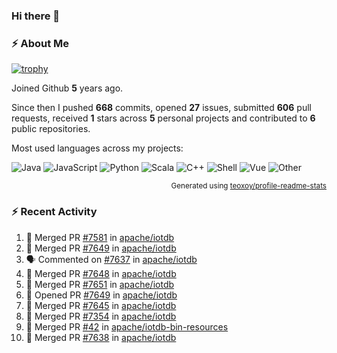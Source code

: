 ### Hi there 👋

### :zap: About Me

[![trophy](https://github-profile-trophy.vercel.app/?username=HTHou&theme=onedark)](https://github.com/ryo-ma/github-profile-trophy)
   
Joined Github **5** years ago.

Since then I pushed **668** commits, opened **27** issues, submitted **606** pull requests, received **1** stars across **5** personal projects and contributed to **6** public repositories.

Most used languages across my projects:

![Java](https://img.shields.io/static/v1?style=flat-square&label=%E2%A0%80&color=555&labelColor=%23b07219&message=Java%EF%B8%B194.4%25)
![JavaScript](https://img.shields.io/static/v1?style=flat-square&label=%E2%A0%80&color=555&labelColor=%23f1e05a&message=JavaScript%EF%B8%B11.4%25)
![Python](https://img.shields.io/static/v1?style=flat-square&label=%E2%A0%80&color=555&labelColor=%233572A5&message=Python%EF%B8%B10.7%25)
![Scala](https://img.shields.io/static/v1?style=flat-square&label=%E2%A0%80&color=555&labelColor=%23c22d40&message=Scala%EF%B8%B10.6%25)
![C++](https://img.shields.io/static/v1?style=flat-square&label=%E2%A0%80&color=555&labelColor=%23f34b7d&message=C%2B%2B%EF%B8%B10.6%25)
![Shell](https://img.shields.io/static/v1?style=flat-square&label=%E2%A0%80&color=555&labelColor=%2389e051&message=Shell%EF%B8%B10.4%25)
![Vue](https://img.shields.io/static/v1?style=flat-square&label=%E2%A0%80&color=555&labelColor=%2341b883&message=Vue%EF%B8%B10.3%25)
![Other](https://img.shields.io/static/v1?style=flat-square&label=%E2%A0%80&color=555&labelColor=%23ededed&message=Other%EF%B8%B11.2%25)

<p align="right"><sub>Generated using <a href="https://github.com/marketplace/actions/profile-readme-stats">teoxoy/profile-readme-stats</a></sub></p>


<!--![](https://github.com/HTHou/HTHou/blob/output/github-contribution-grid-snake.svg)-->

<!--![Haonan Hou's github stats](https://github-readme-stats.vercel.app/api?username=HTHou&count_private=true&show_icons=true&theme=onedark)-->

<!--![Haonan Hou's wakatime stats](https://github-readme-stats.vercel.app/api/wakatime?username=HTHou&layout=compact&theme=onedark)-->

<!--![Top Langs](https://github-readme-stats.vercel.app/api/top-langs/?username=HTHou&theme=onedark&layout=compact)-->

### :zap: Recent Activity
<!--START_SECTION:activity-->
1. 🎉 Merged PR [#7581](https://github.com/apache/iotdb/pull/7581) in [apache/iotdb](https://github.com/apache/iotdb)
2. 🎉 Merged PR [#7649](https://github.com/apache/iotdb/pull/7649) in [apache/iotdb](https://github.com/apache/iotdb)
3. 🗣 Commented on [#7637](https://github.com/apache/iotdb/issues/7637) in [apache/iotdb](https://github.com/apache/iotdb)
4. 🎉 Merged PR [#7648](https://github.com/apache/iotdb/pull/7648) in [apache/iotdb](https://github.com/apache/iotdb)
5. 🎉 Merged PR [#7651](https://github.com/apache/iotdb/pull/7651) in [apache/iotdb](https://github.com/apache/iotdb)
6. 💪 Opened PR [#7649](https://github.com/apache/iotdb/pull/7649) in [apache/iotdb](https://github.com/apache/iotdb)
7. 🎉 Merged PR [#7645](https://github.com/apache/iotdb/pull/7645) in [apache/iotdb](https://github.com/apache/iotdb)
8. 🎉 Merged PR [#7354](https://github.com/apache/iotdb/pull/7354) in [apache/iotdb](https://github.com/apache/iotdb)
9. 🎉 Merged PR [#42](https://github.com/apache/iotdb-bin-resources/pull/42) in [apache/iotdb-bin-resources](https://github.com/apache/iotdb-bin-resources)
10. 🎉 Merged PR [#7638](https://github.com/apache/iotdb/pull/7638) in [apache/iotdb](https://github.com/apache/iotdb)
<!--END_SECTION:activity-->

<!--
**HTHou/HTHou** is a ✨ _special_ ✨ repository because its `README.md` (this file) appears on your GitHub profile.

Here are some ideas to get you started:

- 🔭 I’m currently working on ...
- 🌱 I’m currently learning ...
- 👯 I’m looking to collaborate on ...
- 🤔 I’m looking for help with ...
- 💬 Ask me about ...
- 📫 How to reach me: ...
- 😄 Pronouns: ...
- ⚡ Fun fact: ...
-->
